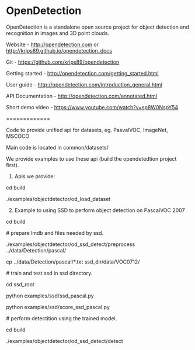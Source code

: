 OpenDetection
=============

OpenDetection is a standalone open source project for object detection and recognition in images and 3D point clouds.

Website - http://opendetection.com or http://krips89.github.io/opendetection_docs

Git - https://github.com/krips89/opendetection

Getting started - http://opendetection.com/getting_started.html

User guide - http://opendetection.com/introduction_general.html

API Documentation - http://opendetection.com/annotated.html

Short demo video - https://www.youtube.com/watch?v=sp8W0NspY54


=============

Code to provide unified api for datasets, eg. PasvalVOC, ImageNet, MSCOCO

Main code is located in common/datasets/

We provide examples to use these api (build the opendetedtion project first).

1. Apis we provide:

cd build

./examples/objectdetector/od_load_dataset


2. Example to using SSD to perform object detection on PascalVOC 2007

cd build

\# prepare lmdb and files needed by ssd.

./examples/objectdetector/od_ssd_detect/preprocess  ../data/Detection/pascal/

cp ../data/Detection/pascal/\*.txt ssd_dir/data/VOC0712/

\# train and test ssd in ssd directory.

cd ssd_root

python examples/ssd/ssd_pascal.py

python examples/ssd/score_ssd_pascal.py

\# perform detectition using the trained model.

cd build

./examples/objectdetector/od_ssd_detect/detect





